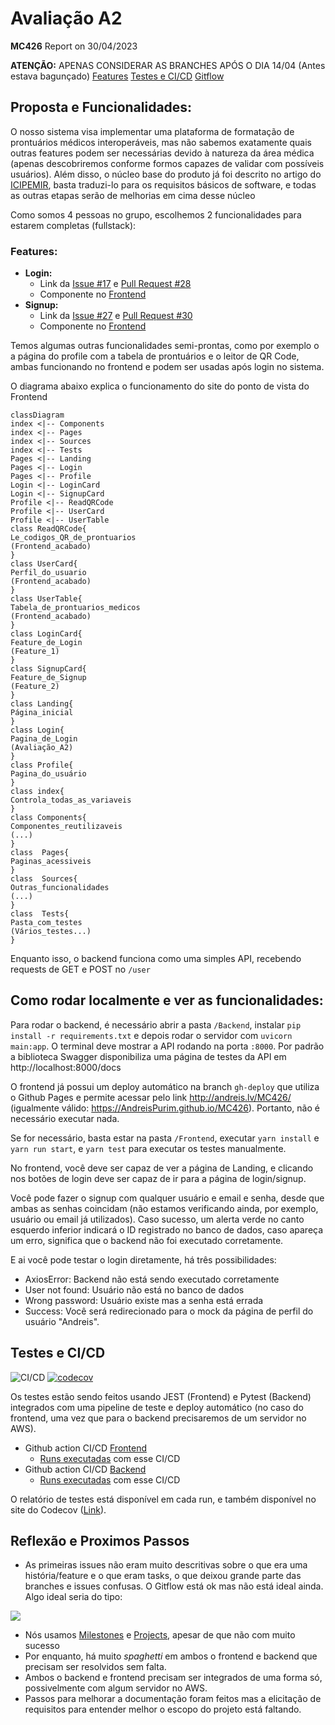 
# Avaliação A2
**MC426** Report on 30/04/2023

**ATENÇÃO:** APENAS CONSIDERAR AS BRANCHES APÓS O DIA 14/04 (Antes estava bagunçado)
[Features](#Features)
[Testes e CI/CD](#CI/CD)
[Gitflow](https://github.com/AndreisPurim/MC426/network)

## Proposta e Funcionalidades:
O nosso sistema visa implementar uma plataforma de formatação de prontuários médicos interoperáveis, mas não sabemos exatamente quais outras features podem ser necessárias devido à natureza da área médica (apenas descobriremos conforme formos capazes de validar com possíveis usuários). Além disso, o núcleo base do produto já foi descrito no artigo do [ICIPEMIR](https://pubmed.ncbi.nlm.nih.gov/34042778/), basta traduzi-lo para os requisitos básicos de software, e todas as outras etapas serão de melhorias em cima desse núcleo

Como somos 4 pessoas no grupo, escolhemos 2 funcionalidades para estarem completas (fullstack):

### Features:

- **Login:**
	- Link da [Issue #17](https://github.com/AndreisPurim/MC426/issues/28) e [Pull Request #28](https://github.com/AndreisPurim/MC426/pull/27)
	-  Componente no [Frontend](https://github.com/AndreisPurim/MC426/blob/main/Frontend/src/Pages/Login/LoginCard.tsx)
- **Signup:**
	- Link da [Issue #27](https://github.com/AndreisPurim/MC426/issues/27) e [Pull Request #30](https://github.com/AndreisPurim/MC426/pull/31)
	-  Componente no [Frontend](https://github.com/AndreisPurim/MC426/blob/main/Frontend/src/Pages/Login/SignupCard.tsx)

Temos algumas outras funcionalidades semi-prontas, como por exemplo o a página do profile com a tabela de prontuários e o leitor de QR Code, ambas funcionando no frontend e podem ser usadas após login no sistema.

O diagrama abaixo explica o funcionamento do site do ponto de vista do Frontend
```mermaid
classDiagram
index <|-- Components
index <|-- Pages
index <|-- Sources
index <|-- Tests
Pages <|-- Landing
Pages <|-- Login
Pages <|-- Profile
Login <|-- LoginCard
Login <|-- SignupCard
Profile <|-- ReadQRCode
Profile <|-- UserCard
Profile <|-- UserTable
class ReadQRCode{
Le_codigos_QR_de_prontuarios
(Frontend_acabado)
}
class UserCard{
Perfil_do_usuario
(Frontend_acabado)
}
class UserTable{
Tabela_de_prontuarios_medicos
(Frontend_acabado)
}
class LoginCard{
Feature_de_Login
(Feature_1)
}
class SignupCard{
Feature_de_Signup
(Feature_2)
}
class Landing{
Página_inicial
}
class Login{
Pagina_de_Login
(Avaliação_A2)
}
class Profile{
Pagina_do_usuário
}
class index{
Controla_todas_as_variaveis
}
class Components{
Componentes_reutilizaveis
(...)
}
class  Pages{
Paginas_acessiveis
}
class  Sources{
Outras_funcionalidades
(...)
}
class  Tests{
Pasta_com_testes
(Vários_testes...)
}
```
Enquanto isso, o backend funciona como uma simples API, recebendo requests de GET e POST no ```/user```

## Como rodar localmente e ver as funcionalidades:
 
Para rodar o backend, é necessário abrir a pasta ```/Backend```, instalar ```pip install -r requirements.txt``` e depois rodar o servidor com ```uvicorn main:app```. O terminal deve mostrar a API rodando na porta ```:8000```. Por padrão a biblioteca Swagger disponibiliza uma página de testes da API em http://localhost:8000/docs
 
O frontend já possui um deploy automático na branch ```gh-deploy``` que utiliza o Github Pages e permite acessar pelo link http://andreis.lv/MC426/ (igualmente válido: https://AndreisPurim.github.io/MC426). Portanto, não é necessário executar nada.

Se for necessário, basta estar na pasta ```/Frontend```, executar ```yarn install``` e ```yarn run start```, e ```yarn test``` para executar os testes manualmente.

No frontend, você deve ser capaz de ver a página de Landing, e clicando nos botões de login deve ser capaz de ir para a página de login/signup.

Você pode fazer o signup com qualquer usuário e email e senha, desde que ambas as senhas coincidam (não estamos verificando ainda, por exemplo, usuário ou email já utilizados). Caso sucesso, um alerta verde no canto esquerdo inferior indicará o ID registrado no banco de dados, caso apareça um erro, significa que o backend não foi executado corretamente.

E ai você pode testar o login diretamente, há três possibilidades:

- AxiosError: Backend não está sendo executado corretamente
- User not found: Usuário não está no banco de dados
- Wrong password: Usuário existe mas a senha está errada
- Success: Você será redirecionado para o mock da página de perfil do usuário "Andreis".
 
## Testes e CI/CD

![CI/CD](https://github.com/AndreisPurim/MC426/workflows/CI/CD/badge.svg) [![codecov](https://codecov.io/gh/AndreisPurim/MC426/branch/main/graph/badge.svg)](https://codecov.io/gh/AndreisPurim/MC426/branch/main)

Os testes estão sendo feitos usando JEST (Frontend) e Pytest (Backend) integrados com uma pipeline de teste e deploy automático (no caso do frontend, uma vez que para o backend precisaremos de um servidor no AWS). 

- Github action CI/CD [Frontend](https://github.com/AndreisPurim/MC426/blob/main/.github/workflows/cicd.yml) 
	- [Runs executadas](https://github.com/AndreisPurim/MC426/actions/workflows/cicd.yml) com esse CI/CD
- Github action CI/CD [Backend](https://github.com/AndreisPurim/MC426/blob/main/.github/workflows/backend_cicd.yml)
	- [Runs executadas](https://github.com/AndreisPurim/MC426/actions/workflows/backend_cicd.yml) com esse CI/CD

O relatório de testes está disponível em cada run, e também disponível no site do Codecov ([Link](https://app.codecov.io/gh/AndreisPurim/MC426)).

## Reflexão e Proximos Passos

- As primeiras issues não eram muito descritivas sobre o que era uma história/feature e o que eram tasks, o que deixou grande parte das branches e issues confusas. O Gitflow está ok mas não está ideal ainda. Algo ideal seria do tipo:

![](https://kroki.io/mermaid/svg/eNqVUEEOgDAIu_uKxc_4Dpy4LTpnGPP9Gj0IusTIiZSWUlzgjmD1jTnKphgDP9ueYLHeDLjhnNZr6tFOqbAGT4lpIQ-tFI4IXAi1UIEvL4Y8af6NiBs_lv0XRySHFXcZ8-JUQ0UIi-C8nyPaHdssdL0)

- Nós usamos [Milestones](https://github.com/AndreisPurim/MC426/milestones) e [Projects](https://github.com/users/AndreisPurim/projects/1), apesar de que não com muito sucesso
- Por enquanto, há muito _spaghetti_ em ambos o frontend e backend que precisam ser resolvidos sem falta.
- Ambos o backend e frontend precisam ser integrados de uma forma só, possivelmente com algum servidor no AWS.
- Passos para melhorar a documentação foram feitos mas a elicitação de requisitos para entender melhor o escopo do projeto está faltando.





